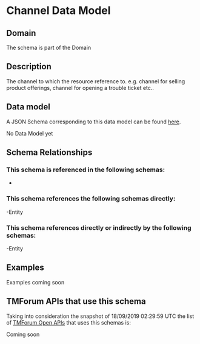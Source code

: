 # Channel Data Model

## Domain

The  schema is part of the  Domain

## Description

The channel to which the resource reference to. e.g. channel for selling product offerings, channel for opening a trouble ticket etc..

## Data model

A JSON Schema corresponding to this data model can be found
[here](https://github.com/tmforum-rand/schemas/blob/master/Common/Channel.schema.json).

No Data Model yet

## Schema Relationships

### This schema is referenced in the following schemas:

-

### This schema references the following schemas directly:

-Entity

### This schema references directly or indirectly by the following schemas:

-Entity



## Examples

Examples coming soon

## TMForum APIs that use this schema

Taking into consideration the snapshot of 18/09/2019 02:29:59 UTC the list of [TMForum Open APIs](https://www.tmforum.org/open-apis/) that uses this schemas is:

Coming soon